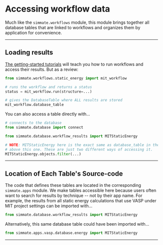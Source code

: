 
# Accessing workflow data

Much like the `simmate.workflows` module, this module brings together all database tables that are linked to workflows and organizes them by application for convenience.

----------------------------------------------------------------------

## Loading results

[The getting-started tutorials](/simmate/getting_started/overview/) will teach you how to run workflows and access their results. But as a review:

``` python
from simmate.workflows.static_energy import mit_workflow

# runs the workflow and returns a status
status = mit_workflow.run(structure=...)

# gives the DatabaseTable where ALL results are stored
mit_workflow.database_table
```

You can also access a table directly with...

``` python
# connects to the database
from simmate.database import connect

from simmate.database.workflow_results import MITStaticEnergy

# NOTE: MITStaticEnergy here is the exact same as database_table in the codeblock
# above this one. These are just two different ways of accessing it.
MITStaticEnergy.objects.filter(...)
```

----------------------------------------------------------------------

## Location of Each Table's Source-code

The code that defines these tables are located in the corresponding `simmate.apps` module. We make tables accessible here because users often want to search for results by technique -- not by their app name. For example, the results from all static energy calculations that use VASP under MIT project settings can be imported with...

``` python
from simmate.database.workflow_results import MITStaticEnergy
```

Alternatively, this same database table could have been imported with...

``` python
from simmate.apps.vasp.database.energy import MITStaticEnergy
```

----------------------------------------------------------------------
